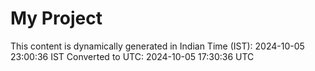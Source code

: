# My Project

This content is dynamically generated in Indian Time (IST): 2024-10-05 23:00:36 IST
Converted to UTC: 2024-10-05 17:30:36 UTC
